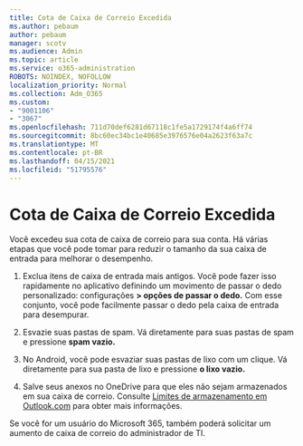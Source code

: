 ```yaml
---
title: Cota de Caixa de Correio Excedida
ms.author: pebaum
author: pebaum
manager: scotv
ms.audience: Admin
ms.topic: article
ms.service: o365-administration
ROBOTS: NOINDEX, NOFOLLOW
localization_priority: Normal
ms.collection: Adm_O365
ms.custom:
- "9001106"
- "3067"
ms.openlocfilehash: 711d70def6281d67118c1fe5a1729174f4a6ff74
ms.sourcegitcommit: 8bc60ec34bc1e40685e3976576e04a2623f63a7c
ms.translationtype: MT
ms.contentlocale: pt-BR
ms.lasthandoff: 04/15/2021
ms.locfileid: "51795576"
---
```

# <a name="mailbox-quota-exceeded"></a>Cota de Caixa de Correio Excedida

Você excedeu sua cota de caixa de correio para sua conta. Há várias etapas que você pode tomar para reduzir o tamanho da sua caixa de entrada para melhorar o desempenho.

1. Exclua itens de caixa de entrada mais antigos. Você pode fazer isso rapidamente no aplicativo definindo um movimento de passar o dedo personalizado: configurações **> opções de passar o dedo.** Com esse conjunto, você pode facilmente passar o dedo pela caixa de entrada para desempurar.

2. Esvazie suas pastas de spam. Vá diretamente para suas pastas de spam e pressione **spam vazio.**

3. No Android, você pode esvaziar suas pastas de lixo com um clique. Vá diretamente para sua pasta de lixo e pressione **o lixo vazio.** 

4. Salve seus anexos no OneDrive para que eles não sejam armazenados em sua caixa de correio. Consulte [Limites de armazenamento em Outlook.com](https://support.office.com/article/storage-limits-in-outlook-com-7ac99134-69e5-4619-ac0b-2d313bba5e9e) para obter mais informações. 

Se você for um usuário do Microsoft 365, também poderá solicitar um aumento de caixa de correio do administrador de TI.